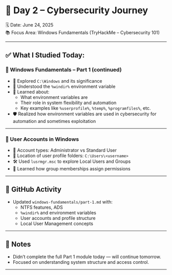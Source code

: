 # 🚀 Day 2 – Cybersecurity Journey

🗓️ Date: June 24, 2025  
📚 Focus Area: Windows Fundamentals (TryHackMe – Cybersecurity 101)

---

## ✅ What I Studied Today:

### 🔹 Windows Fundamentals – Part 1 (continued)
- 📁 Explored `C:\Windows` and its significance
- 🔄 Understood the `%windir%` environment variable
- 🧠 Learned about:
  - What environment variables are
  - Their role in system flexibility and automation
  - Key examples like `%userprofile%`, `%temp%`, `%programfiles%`, etc.
- 🛡️ Realized how environment variables are used in cybersecurity for automation and sometimes exploitation

---

### 🔹 User Accounts in Windows
- 👤 Account types: Administrator vs Standard User
- 📂 Location of user profile folders: `C:\Users\<username>`
- 🛠️ Used `lusrmgr.msc` to explore Local Users and Groups
- 👥 Learned how group memberships assign permissions

---

## 🔧 GitHub Activity
- Updated `windows-fundamentals/part-1.md` with:
  - NTFS features, ADS
  - `%windir%` and environment variables
  - User accounts and profile structure
  - Local User Management concepts

---

## 🧠 Notes
- Didn’t complete the full Part 1 module today — will continue tomorrow.
- Focused on understanding system structure and access control.

---
